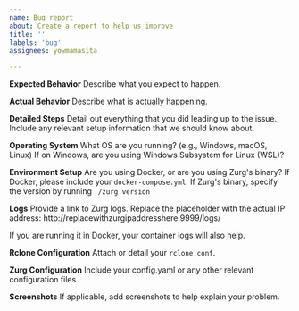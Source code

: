 ```yaml
---
name: Bug report
about: Create a report to help us improve
title: ''
labels: 'bug'
assignees: yowmamasita

---
```


**Expected Behavior**
Describe what you expect to happen.

**Actual Behavior**
Describe what is actually happening.

**Detailed Steps**
Detail out everything that you did leading up to the issue.
Include any relevant setup information that we should know about.

**Operating System**
What OS are you running? (e.g., Windows, macOS, Linux)
If on Windows, are you using Windows Subsystem for Linux (WSL)?

**Environment Setup**
Are you using Docker, or are you using Zurg's binary?
If Docker, please include your `docker-compose.yml`.
If Zurg's binary, specify the version by running `./zurg version`

**Logs**
Provide a link to Zurg logs. Replace the placeholder with the actual IP address: http://replacewithzurgipaddresshere:9999/logs/

If you are running it in Docker, your container logs will also help.

**Rclone Configuration**
Attach or detail your `rclone.conf`.

**Zurg Configuration**
Include your config.yaml or any other relevant configuration files.

**Screenshots**
If applicable, add screenshots to help explain your problem.
